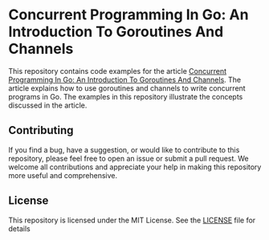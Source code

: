 # Concurrent Programming In Go: An Introduction To Goroutines And Channels

This repository contains code examples for the article [Concurrent Programming In Go: An Introduction To Goroutines And Channels](https://www.knowledgemusa.com/articles/Concurrent-Programming-in-Go-An-Introduction-to-Goroutines-and-Channels). The article explains how to use goroutines and channels to write concurrent programs in Go. The examples in this repository illustrate the concepts discussed in the article.

## Contributing

If you find a bug, have a suggestion, or would like to contribute to this repository, please feel free to open an issue or submit a pull request. We welcome all contributions and appreciate your help in making this repository more useful and comprehensive.

## License

This repository is licensed under the MIT License. See the [LICENSE](/LICENSE) file for details
